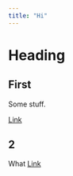 ```yaml
---
title: "Hi"
---
```


# Heading

## First
Some stuff.

[Link](http://a.com)

## 2
What
[Link](http://a.com) 
